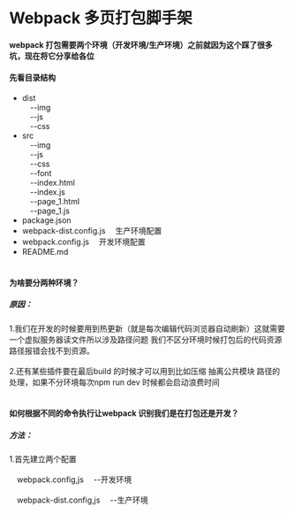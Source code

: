 # Webpack 多页打包脚手架
#### webpack 打包需要两个环境（开发环境/生产环境）之前就因为这个踩了很多坑，现在将它分享给各位
#### 先看目录结构
 
* dist<br/>
&#8194;&#8194;--img<br/>
&#8194;&#8194;--js<br/>
&#8194;&#8194;--css<br/>
* src<br/>
&#8194;&#8194;--img<br/>
&#8194;&#8194;--js<br/>
&#8194;&#8194;--css<br/>
&#8194;&#8194;--font<br/>
&#8194;&#8194;--index.html<br/>
&#8194;&#8194;--index.js<br/>
&#8194;&#8194;--page_1.html<br/>
&#8194;&#8194;--page_1.js<br/>
* package.json<br/>
* webpack-dist.config.js &#8194;&#8194;生产环境配置<br/>
* webpack.config.js &#8194;&#8194;开发环境配置<br/>
* README.md<br/><br/>

#### 为啥要分两种环境？
##### 原因： 
1.我们在开发的时候要用到热更新（就是每次编辑代码浏览器自动刷新）这就需要一个虚拟服务器读文件所以涉及路径问题
我们不区分环境时候打包后的代码资源路径报错会找不到资源。<br/><br/>
2.还有某些插件要在最后build 的时候才可以用到比如压缩 抽离公共模块 路径的处理，如果不分环境每次npm run dev 时候都会启动浪费时间<br/><br/>
#### 如何根据不同的命令执行让webpack 识别我们是在打包还是开发？
##### 方法： 
1.首先建立两个配置 <br/><br/>
&#8194;&#8194;webpack.config,js &#8194;&#8194;--开发环境<br/><br/>
&#8194;&#8194;webpack-dist.config,js &#8194;&#8194;--生产环境<br/>

